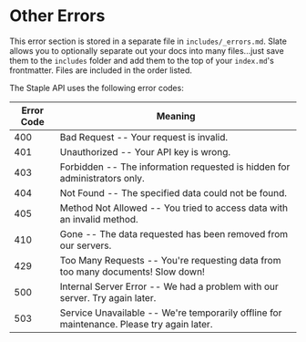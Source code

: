 # Other Errors

<aside class="notice">
This error section is stored in a separate file in <code>includes/_errors.md</code>. Slate allows you to optionally separate out your docs into many files...just save them to the <code>includes</code> folder and add them to the top of your <code>index.md</code>'s frontmatter. Files are included in the order listed.
</aside>

The Staple API uses the following error codes:

Error Code | Meaning
---------- | -------
400 | Bad Request -- Your request is invalid.
401 | Unauthorized -- Your API key is wrong.
403 | Forbidden -- The information requested is hidden for administrators only.
404 | Not Found -- The specified data could not be found.
405 | Method Not Allowed -- You tried to access data with an invalid method.
410 | Gone -- The data requested has been removed from our servers.
429 | Too Many Requests -- You're requesting data from too many documents! Slow down!
500 | Internal Server Error -- We had a problem with our server. Try again later.
503 | Service Unavailable -- We're temporarily offline for maintenance. Please try again later.
